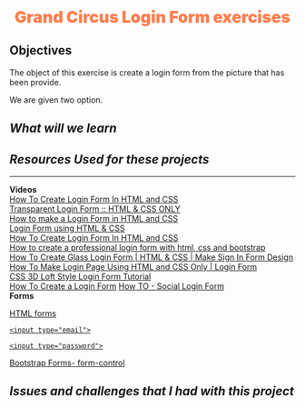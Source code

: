 <div style= text-align:center;font-size:2em;color:coral;font-weight:900> Grand Circus Login Form exercises</div>

## Objectives
The object of this exercise is create a login form from the picture that has been provide. 

We are given two option. 



## *What will we learn* 

## *Resources Used for these projects* 
---------------

**Videos**  
[How To Create Login Form In HTML and CSS](https://www.youtube.com/watch?v=p30Zl8yHRA8)  
[Transparent Login Form :: HTML & CSS ONLY](https://www.youtube.com/watch?v=X9Eh7_FUYzw)  
[How to make a Login Form in HTML and CSS](https://www.youtube.com/watch?v=gmqd3Pl5bHk)  
[Login Form using HTML & CSS](https://www.youtube.com/watch?v=1BLKtBM1X14)  
[How To Create Login Form In HTML and CSS](https://morioh.com/p/cea03672d6fa)  
[How to create a professional login form with html, css and bootstrap](https://www.youtube.com/watch?v=zfXtesHYuVU)  
[How To Create Glass Login Form | HTML & CSS | Make Sign In Form Design](https://www.youtube.com/watch?v=evtuuR6Q5DA)  
[How To Make Login Page Using HTML and CSS Only | Login Form](https://www.youtube.com/watch?v=AzDxbbW4Zj4)  
[CSS 3D Loft Style Login Form Tutorial](https://www.youtube.com/watch?v=V-J3AWFXIYM)  
[How To Create a Login Form](https://www.w3schools.com/howto/howto_css_login_form.asp)
[How TO - Social Login Form](https://www.w3schools.com/howto/howto_css_social_login.asp)  
**Forms**

[HTML forms](https://www.w3schools.com/html/html_forms.asp)  

[`<input type="email">`](https://developer.mozilla.org/en-US/docs/Web/HTML/Element/input/email)  

[`<input type="password">`](https://developer.mozilla.org/en-US/docs/Web/HTML/Element/input/password)

[Bootstrap Forms- form-control](https://www.w3schools.com/Bootstrap/bootstrap_forms.asp)


## *Issues and challenges that I had with this project*